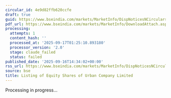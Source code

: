 ```yaml
---
circular_id: 4e9d82ffb620ccfe
draft: true
guid: https://www.bseindia.com/markets/MarketInfo/DispNoticesNCirculars.aspx?Noticeid={194A1450-BEB8-403B-9664-873A1857A71E}&noticeno=20250916-74&dt=09/16/2025&icount=74&totcount=79&flag=0
pdf_url: https://www.bseindia.com/markets/MarketInfo/DownloadAttach.aspx?id=20250916-74&attachedId=6ca1b5e2-c4b8-48c7-b120-0d4de65fa1bb
processing:
  attempts: 1
  content_hash: ''
  processed_at: '2025-09-17T01:25:10.893180'
  processor_version: '2.0'
  stage: claude_failed
  status: failed
published_date: '2025-09-16T14:34:02+00:00'
rss_url: https://www.bseindia.com/markets/MarketInfo/DispNoticesNCirculars.aspx?Noticeid={194A1450-BEB8-403B-9664-873A1857A71E}&noticeno=20250916-74&dt=09/16/2025&icount=74&totcount=79&flag=0
source: bse
title: Listing of Equity Shares of Urban Company Limited
---
```


Processing in progress...